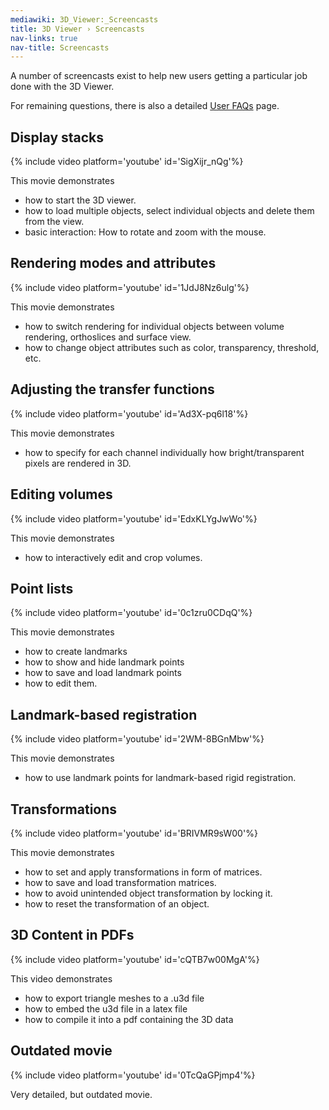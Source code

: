 ```yaml
---
mediawiki: 3D_Viewer:_Screencasts
title: 3D Viewer › Screencasts
nav-links: true
nav-title: Screencasts
---
```


A number of screencasts exist to help new users getting a particular job done with the 3D Viewer.

For remaining questions, there is also a detailed [User FAQs](/plugins/3d-viewer/user-faqs) page.

## Display stacks

{% include video platform='youtube' id='SigXijr\_nQg'%}

This movie demonstrates

-   how to start the 3D viewer.
-   how to load multiple objects, select individual objects and delete them from the view.
-   basic interaction: How to rotate and zoom with the mouse.

## Rendering modes and attributes

{% include video platform='youtube' id='1JdJ8Nz6ulg'%}

This movie demonstrates

-   how to switch rendering for individual objects between volume rendering, orthoslices and surface view.
-   how to change object attributes such as color, transparency, threshold, etc.

## Adjusting the transfer functions

{% include video platform='youtube' id='Ad3X-pq6l18'%}

This movie demonstrates

-   how to specify for each channel individually how bright/transparent pixels are rendered in 3D.

## Editing volumes

{% include video platform='youtube' id='EdxKLYgJwWo'%}

This movie demonstrates

-   how to interactively edit and crop volumes.

## Point lists

{% include video platform='youtube' id='0c1zru0CDqQ'%}

This movie demonstrates

-   how to create landmarks
-   how to show and hide landmark points
-   how to save and load landmark points
-   how to edit them.

## Landmark-based registration

{% include video platform='youtube' id='2WM-8BGnMbw'%}

This movie demonstrates

-   how to use landmark points for landmark-based rigid registration.

## Transformations

{% include video platform='youtube' id='BRIVMR9sW00'%}

This movie demonstrates

-   how to set and apply transformations in form of matrices.
-   how to save and load transformation matrices.
-   how to avoid unintended object transformation by locking it.
-   how to reset the transformation of an object.

## 3D Content in PDFs

{% include video platform='youtube' id='cQTB7w00MgA'%}

This video demonstrates

-   how to export triangle meshes to a .u3d file
-   how to embed the u3d file in a latex file
-   how to compile it into a pdf containing the 3D data

## Outdated movie

{% include video platform='youtube' id='0TcQaGPjmp4'%}

Very detailed, but outdated movie.
